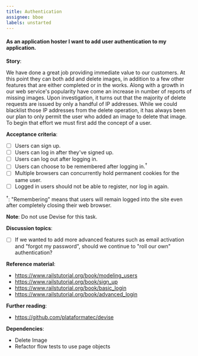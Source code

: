 ```yaml
---
title: Authentication
assignee: bboe
labels: unstarted
---
```


#### As an application hoster I want to add user authentication to my application.

__Story__:

We have done a great job providing immediate value to our customers. At this
point they can both add and delete images, in addition to a few other features
that are either completed or in the works. Along with a growth in our web
service's popularity have come an increase in number of reports of missing
images. Upon investigation, it turns out that the majority of delete requests
are issued by only a handful of IP addresses. While we could blacklist those IP
addresses from the delete operation, it has always been our plan to only permit
the user who added an image to delete that image. To begin that effort we must
first add the concept of a user.

__Acceptance criteria__:
- [ ] Users can sign up.
- [ ] Users can log in after they've signed up.
- [ ] Users can log out after logging in.
- [ ] Users can choose to be remembered after logging in.<sup>†</sup>
- [ ] Multiple browsers can concurrently hold permanent cookies for the same
  user.
- [ ] Logged in users should not be able to register, nor log in again.

<sup>†</sup>: "Remembering" means that users will remain logged into the site
even after completely closing their web browser.

__Note__: Do not use Devise for this task.

__Discussion topics__:
- [ ] If we wanted to add more advanced features such as email activation and
  "forgot my password", should we continue to "roll our own" authentication?

__Reference material__:
- https://www.railstutorial.org/book/modeling_users
- https://www.railstutorial.org/book/sign_up
- https://www.railstutorial.org/book/basic_login
- https://www.railstutorial.org/book/advanced_login

__Further reading__:
- https://github.com/plataformatec/devise

__Dependencies__:
- Delete Image
- Refactor flow tests to use page objects
